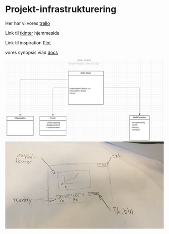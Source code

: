 # Projekt-infrastrukturering


Her har vi vores [trello](https://trello.com/invite/b/JtIuVgjM/ae43df11d05710eb05ca86b42af3164e/projekt) 

Link til [tkinter](https://www.foxinfotech.in/2018/09/how-to-create-window-in-python-using-tkinter.html) hjemmeside 

Link til inspiration [Plot](https://www.geeksforgeeks.org/how-to-embed-matplotlib-charts-in-tkinter-gui/)

vores synopsis viad [docs](https://docs.google.com/document/d/11HQmjYZEANnnKT7QOxXoVZlYtD3QBqFkWux2yL68lo0/edit?usp=sharing)


![UML](BILLEDER/UML.JPG)
![GUI](BILLEDER/GUI.jpg)



